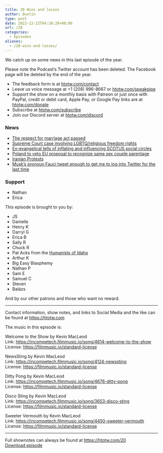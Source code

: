 ```yaml
---
title: 20 Wins and losses
author: Dustin
type: post
date: 2022-12-22T04:20:28+00:00
url: /20
categories:
  - Episodes
aliases:
  - /20-wins-and-losses/
---
```

<div id="buzzsprout-player-11915735"></div><script src="https://www.buzzsprout.com/1983601/11915735-20-wins-and-losses.js?container_id=buzzsprout-player-11915735&player=small" type="text/javascript" charset="utf-8"></script>

  
We catch up on some news in this last episode of the year.

Please note the Podcast’s Twitter account has been deleted. The Facebook page will be deleted by the end of the year.

<!--more-->

  * The feedback form is at [htotw.com/contact][1]
  * Leave us voice message at +1 (208) 996-8667 or [htotw.com/speakpipe][2]
  * Support the show on a monthly basis with Patreon or just once with PayPal, credit or debit card, Apple Pay, or Google Pay links are at [htotw.com/donate][3]
  * Subscribe at [htotw.com/subscribe][4]
  * Join our Discord server at [htotw.com/discord][5]

### News

  * [The respect for marriage act passed][6]
  * [Supreme Court case involving LGBTQ/religious freedom rights][7]
  * [Ex-evangelical tells of inflating and influencing SCOTUS social circles][8]
  * [Poland to veto EU proposal to recognize same sex couple parentage][9]
  * [Iranian Protests][10]
  * [Musk’s pronoun Fauci tweet enough to get me to log into Twitter for the last time][11]

### Support

  * Nathan
  * Erica

This episode is brought to you by:

  * JS
  * Danielle
  * Henry K
  * Darryl G
  * Erica B
  * Sally R
  * Chuck R
  * Pat Acks from the [Humanists of Idaho][12]
  * Arthur K
  * Big Easy Blasphemy
  * Nathan P
  * Sam E
  * Samuel C
  * Steven
  * Balázs

And by our other patrons and those who want no reward.

* * *

Contact information, show notes, and links to Social Media and the like can be found at <https://htotw.com>

The music in this episode is:

Welcome to the Show by Kevin MacLeod  
Link: https://incompetech.filmmusic.io/song/4614-welcome-to-the-show  
License: https://filmmusic.io/standard-license

NewsSting by Kevin MacLeod  
Link: https://incompetech.filmmusic.io/song/4124-newssting  
License: https://filmmusic.io/standard-license

Ditty Pong by Kevin MacLeod  
Link: https://incompetech.filmmusic.io/song/4676-ditty-pong  
License: https://filmmusic.io/standard-license

Disco Sting by Kevin MacLeod  
Link: https://incompetech.filmmusic.io/song/3653-disco-sting  
License: https://filmmusic.io/standard-license

Sweeter Vermouth by Kevin MacLeod  
Link: https://incompetech.filmmusic.io/song/4450-sweeter-vermouth  
License: https://filmmusic.io/standard-license

* * *

Full shownotes can always be found at <https://htotw.com/20>  
[Download episode][13]

 [1]: https://htotw.com/contact
 [2]: https://htotw.com/speakpike
 [3]: https://htotw.com/donate
 [4]: https://htotw.com/subscribe
 [5]: https://htotw.com/discord
 [6]: https://en.m.wikipedia.org/wiki/Respect_for_Marriage_Act
 [7]: https://www.npr.org/2022/12/05/1139570888/supreme-court-lgbtq-business-rights
 [8]: https://www.npr.org/2022/12/08/1141546218/supreme-court-leaks-reverend-rob-schenk-dobbs-hobby-lobby
 [9]: https://www.msn.com/en-us/news/world/poland-warns-it-will-veto-eu-proposal-to-recognize-parentage-of-children-of-lgtbi-couples/ar-AA156hYU
 [10]: https://en.wikipedia.org/wiki/Mahsa_Amini_protests
 [11]: https://nypost.com/2022/12/11/elon-musk-calls-for-charges-against-anthony-fauci-in-dig-at-gender-pronouns/
 [12]: https://www.humanistsofidaho.org/
 [13]: https://www.buzzsprout.com/1983601/11915735-20-wins-and-losses.mp3?download=true
